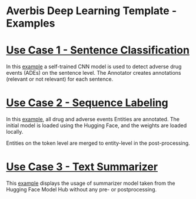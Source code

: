 # Averbis Deep Learning Template - Examples

# [Use Case 1 - Sentence Classification][EXAMPLE1]

In this [example][EXAMPLE1] a self-trained CNN model is used to detect adverse drug events (ADEs) on the sentence level. The Annotator creates annotations (relevant or not relevant) for each sentence.

# [Use Case 2 - Sequence Labeling][EXAMPLE2]

In this [example][EXAMPLE2], all drug and adverse events Entities are annotated. The initial model is loaded using the Hugging Face, and the weights are loaded locally.

Entities on the token level are merged to entity-level in the post-processing. 

# [Use Case 3 - Text Summarizer][EXAMPLE3]

This [example][EXAMPLE3] displays the usage of summarizer model taken from the Hugging Face Model Hub without any pre- or postprocessing.


[EXAMPLE1]: sentence_classification
[EXAMPLE2]: sequence_labeling
[EXAMPLE3]: text_summarizer